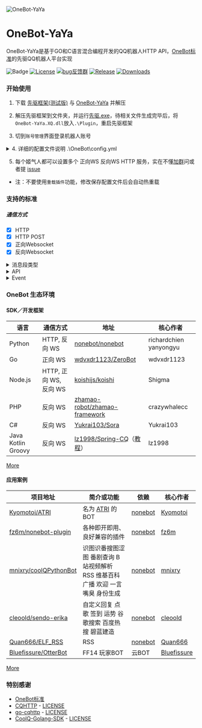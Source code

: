 ![OneBot-YaYa](https://socialify.git.ci/Yiwen-Chan/OneBot-YaYa/image?description=1&descriptionEditable=OneBot%20(CQHTTP)%20%E5%85%88%E9%A9%B1%E5%B9%B3%E5%8F%B0%E7%9A%84%E5%AE%9E%E7%8E%B0&font=Raleway&forks=1&issues=1&logo=https%3A%2F%2Fgithub.com%2Fhowmanybots%2Fonebot%2Fraw%2Fmaster%2Fassets%2Flogo-256.png&owner=1&pattern=Plus&pulls=1&stargazers=1&theme=Light)

# OneBot-YaYa

OneBot-YaYa是基于GO和C语言混合编程开发的QQ机器人HTTP API，[OneBot标准](https://github.com/howmanybots/onebot)的先驱QQ机器人平台实现

![Badge](https://img.shields.io/badge/OneBot-v11-black)
[![License](https://img.shields.io/github/license/Yiwen-Chan/OneBot-YaYa.svg)](https://raw.githubusercontent.com/Yiwen-Chan/OneBot-YaYa/master/LICENSE)
[![bug反馈群](https://img.shields.io/badge/bug反馈群-1048452984-red)](https://jq.qq.com/?_wv=1027&k=QMb7x1mM)
[![Release](https://img.shields.io/github/v/release/Yiwen-Chan/OneBot-YaYa?include_prereleases)](https://github.com/Yiwen-Chan/OneBot-YaYa/releases)
[![Downloads](https://img.shields.io/github/downloads/Yiwen-Chan/OneBot-YaYa/total)](https://github.com/Yiwen-Chan/OneBot-YaYa/releases)

### 开始使用

1. 下载 [先驱框架(测试版)](http://api.xianqubot.com/index.php?newver=beta) 与 [OneBot-YaYa](https://github.com/Yiwen-Chan/OneBot-YaYa/releases) 并解压

2. 解压先驱框架到文件夹，并运行[先驱.exe](http://api.xianqubot.com/index.php?newver=beta)，待相关文件生成完毕后，将`OneBot-YaYa.XQ.dll`放入`.\Plugin`，重启先驱框架

3. 切到`账号管理`界面登录机器人账号

<details>
<summary>4. 详细的配置文件说明 .\OneBot\config.yml</summary>

```
# 版本
version: 1.0.5
# 主人QQ号
master: 12345678
# 是否开启DEBUG日志
debug: true
# 不同姬气人的设置，注意yaml中 "-" 代表一个父节点有多个子节点
bots:
# 被设置的姬气人QQ
- bot: 0
  # 正向WS
  websocket:
  # 连接到的服务的名字，自己起
  - name: WSS EXAMPLE
    # 是否启动该服务的连接，连接为 true
    enable: false
    # OneBot建立服务器的HOST，无特殊需求一般为 127.0.0.1
    host: 127.0.0.1
    # OneBot建立服务器的PORT，与插件的端口要对应
    port: 6700
    # OneBot服务器 Token ,一般不动
    access_token: ""
    # OneBot上报格式，可为 string 或 array ，一般不动
    post_message_format: string
  # 反向WS
  websocket_reverse:
  # 连接到的服务的名字，自己起
  - name: WSC EXAMPLE
    # 是否启动该服务的连接，连接为 true
    enable: false
    # 插件服务器的地址，一般只需要改端口
    url: ws://127.0.0.1:8080/ws
    # 插件填了 Token 这里也要填
    access_token: ""
    # OneBot上报格式，可为 string 或 array ，一般不动
    post_message_format: string
  # HTTP 和 HTTP POST
  http:
  # 连接到的服务的名字，自己起
  - name: HTTP EXAMPLE
    # 是否启动该服务的连接，连接为 true
    enable: true
    # OneBot建立服务器的HOST，无特殊需求一般为 127.0.0.1
    host: 127.0.0.1
    # OneBot建立服务器的PORT，与插件的端口要对应
    port: 5700
    # OneBot服务器 Token ,一般不动
    token: ""
    # OneBot 上报的地址，即插件服务器地址
    post_url: 
    # OneBot 上报的 Secret，一般不填
    secret: ""
    # OneBot上报格式，可为 string 或 array ，一般不动
    post_message_format: string
```

</details>

5. 每个姬气人都可以设置多个 正向WS 反向WS HTTP 服务，实在不懂[加群](https://jq.qq.com/?_wv=1027&k=PVW9Ol8b)问或者提 [issue](https://github.com/Yiwen-Chan/OneBot-YaYa/issues)

- 注：不要使用`重载插件`功能，修改保存配置文件后会自动热重载

### 支持的标准

##### 通信方式

- [x] HTTP
- [x] HTTP POST
- [x] 正向Websocket
- [x] 反向Websocket

<details>
<summary>消息段类型</summary>
注：CQ码需要对以下字符进行转义

> ","=> `&#44;`

> "&"=> `&amp;`

> "["=> `&#91;`

> "]"=> `&#93;`

- [纯文本](https://github.com/howmanybots/onebot/blob/master/v11/specs/message/segment.md#纯文本)

  ```
  纯文本内容
  ```

- [QQ表情](https://github.com/howmanybots/onebot/blob/master/v11/specs/message/segment.md#qq-表情)

  ```
  [CQ:face,id=123]
  ```

- [图片](https://github.com/howmanybots/onebot/blob/master/v11/specs/message/segment.md#图片)

  ```
  [CQ:image,file=http://baidu.com/1.jpg]
  [CQ:image,file=file:///C:\\example\test.jpg]
  ```

- [语音](https://github.com/howmanybots/onebot/blob/master/v11/specs/message/segment.md#语音)

  ```
  [CQ:record,file=http://baidu.com/1.mp3]
  ```

- [@某人](https://github.com/howmanybots/onebot/blob/master/v11/specs/message/segment.md#@某人)

  ```
  [CQ:at,qq=10001000]
  ```

- [窗口抖动](https://github.com/howmanybots/onebot/blob/master/v11/specs/message/segment.md#窗口抖动)

  ```
  [CQ:shake]
  ```

- 本条消息使用私聊气泡

  ```
  [CQ:bubble,id=0]
  ```
  注：此为YaYa特有CQ码

- 自定义分享

  ```
  [CQ:share,title=OneBot,content=YaYa,url=https://github.com/Yiwen-Chan/OneBot-YaYa,image=https://github.com/howmanybots/onebot/raw/master/assets/logo-256.png,brief=OneBot]
  ```

  注：此CQ码与OneBot标准有异

- [自定义音乐分享](https://github.com/howmanybots/onebot/blob/master/v11/specs/message/segment.md#自定义音乐分享)

  ```
  [CQ:music,type=custom,url=http://baidu.com,audio=http://baidu.com/1.mp3,title=音乐标题]
  ```

  注：暂时只支持`type=custom`

- 自定义天气分享

  ```
  [CQ:weather,city=北京,type=201,air=66,max=30,min=20,date=1月1日 周一]
  ```

  注：此为YaYa特有CQ码

- 推荐联系人

  ```
  [CQ:contact,type=qq,id=11011101,name=昵称]
  ```

  注：此CQ码与OneBot标准有异

- 推荐群聊

  ```
  [CQ:contact,type=group,id=11011101,name=群名,url=http://www.链接.com,owner=群主]
  ```

  注：此CQ码与OneBot标准有异

- 自定义位置分享

  ```
  [CQ:location,title=OneBot,content=YaYa,lon=114,lat=514]
  ```

  注：此为YaYa特有CQ码

- [XML消息](https://github.com/howmanybots/onebot/blob/master/v11/specs/message/segment.md#xml-消息)

  ```
  [CQ:xml,data=<?xml version="1.0" encoding="UTF-8" standalone="yes"?>
  <msg serviceID="1">
  <item><title>生死8秒！女司机高速急刹，他一个操作救下一车性命</title></item>
  <source name="官方认证消息" icon="https://qzs.qq.com/ac/qzone_v5/client/auth_icon.png" action="" appid="-1" />
  </msg>]
  ```

- [JSON消息](https://github.com/howmanybots/onebot/blob/master/v11/specs/message/segment.md#json-消息)

  注：特殊字符需要转义
  
  ```
  [CQ:json,data={"app":"com.tencent.miniapp"&#44;"desc":""&#44;"view":"notification"&#44;"ver":"0.0.0.1"&#44;"prompt":"&#91;应用&#93;"&#44;"appID":""&#44;"sourceName":""&#44;"actionData":""&#44;"actionData_A":""&#44;"sourceUrl":""&#44;"meta":{"notification":{"appInfo":{"appName":"全国疫情数据统计"&#44;"appType":4&#44;"appid":1109659848&#44;"iconUrl":"http:\/\/gchat.qpic.cn\/gchatpic_new\/719328335\/-2010394141-6383A777BEB79B70B31CE250142D740F\/0"}&#44;"data":&#91;{"title":"确诊"&#44;"value":"80932"}&#44;{"title":"今日确诊"&#44;"value":"28"}&#44;{"title":"疑似"&#44;"value":"72"}&#44;{"title":"今日疑似"&#44;"value":"5"}&#44;{"title":"治愈"&#44;"value":"60197"}&#44;{"title":"今日治愈"&#44;"value":"1513"}&#44;{"title":"死亡"&#44;"value":"3140"}&#44;{"title":"今**亡"&#44;"value":"17"}&#93;&#44;"title":"中国加油，武汉加油"&#44;"button":&#91;{"name":"病毒：SARS-CoV-2，其导致疾病命名 COVID-19"&#44;"action":""}&#44;{"name":"传染源：新冠肺炎的患者。无症状感染者也可能成为传染源。"&#44;"action":""}&#93;&#44;"emphasis_keyword":""}}&#44;"text":""&#44;"sourceAd":""}]
  ```

</details>

<details>
<summary>API</summary>



| API                      | 功能                                                         | 备注                                                       |
| ------------------------ | ------------------------------------------------------------ | ------------------------ |
| /send_private_msg        | [发送私聊消息](https://github.com/howmanybots/onebot/blob/master/v11/specs/api/public.md#send_private_msg-发送私聊消息) |  |
| /send_group_msg          | [发送群消息](https://github.com/howmanybots/onebot/blob/master/v11/specs/api/public.md#send_group_msg-发送群消息) |  |
| /send_msg                | [发送消息](https://github.com/howmanybots/onebot/blob/master/v11/specs/api/public.md#send_msg-发送消息) |  |
| /delete_msg | [撤回信息](https://github.com/howmanybots/onebot/blob/master/v11/specs/api/public.md#delete_msg-撤回消息) |  |
| /get_msg | [获取消息](https://github.com/howmanybots/onebot/blob/master/v11/specs/api/public.md#get_msg-获取消息) |  |
| /get_forward_msg | [获取合并转发消息](https://github.com/howmanybots/onebot/blob/master/v11/specs/api/public.md#get_forward_msg-获取合并转发消息) | 暂未实现 |
| /send_like | [发送好友赞](https://github.com/howmanybots/onebot/blob/master/v11/specs/api/public.md#send_like-发送好友赞) |  |
| /set_group_kick | [群组踢人](https://github.com/howmanybots/onebot/blob/master/v11/specs/api/public.md#set_group_kick-群组踢人) |  |
| /set_group_ban | [群组单人禁言](https://github.com/howmanybots/onebot/blob/master/v11/specs/api/public.md#set_group_ban-群组单人禁言) |  |
| /set_group_anonymous_ban | [群组匿名用户禁言](https://github.com/howmanybots/onebot/blob/master/v11/specs/api/public.md#set_group_anonymous_ban-群组匿名用户禁言) | 暂未实现 |
| /set_group_whole_ban | [群组全员禁言](https://github.com/howmanybots/onebot/blob/master/v11/specs/api/public.md#set_group_whole_ban-群组全员禁言) |  |
| /set_group_admin         | [群组设置管理员](https://github.com/howmanybots/onebot/blob/master/v11/specs/api/public.md#set_group_admin-群组设置管理员) |  |
| /set_group_anonymous     | [群组匿名](https://github.com/howmanybots/onebot/blob/master/v11/specs/api/public.md#set_group_anonymous-群组匿名) |  |
| /set_group_card          | [设置群名片群备注](https://github.com/howmanybots/onebot/blob/master/v11/specs/api/public.md#set_group_card-设置群名片群备注) |  |
| /set_group_name          | [设置群名](https://github.com/howmanybots/onebot/blob/master/v11/specs/api/public.md#set_group_name-设置群名) | 先驱不支持 |
| /set_group_leave         | [退出群组](https://github.com/howmanybots/onebot/blob/master/v11/specs/api/public.md#set_group_leave-退出群组) |  |
| /set_group_special_title | [设置群组专属头衔](https://github.com/howmanybots/onebot/blob/master/v11/specs/api/public.md#set_group_special_title-设置群组专属头衔) | 先驱不支持 |
| /set_friend_add_request  | [处理加好友请求](https://github.com/howmanybots/onebot/blob/master/v11/specs/api/public.md#set_friend_add_request-处理加好友请求) |  |
| /set_group_add_request   | [处理加群请求/邀请](https://github.com/howmanybots/onebot/blob/master/v11/specs/api/public.md#set_group_add_request-处理加群请求邀请) |            |
| /get_login_info | [获取登录号信息](https://github.com/howmanybots/onebot/blob/master/v11/specs/api/public.md#get_login_info-获取登录号信息) |  |
| /get_stranger_info | [获取陌生人信息](https://github.com/howmanybots/onebot/blob/master/v11/specs/api/public.md#get_stranger_info-获取陌生人信息) |  |
| /get_friend_list         | [获取好友列表](https://github.com/howmanybots/onebot/blob/master/v11/specs/api/public.md#get_friend_list-获取好友列表) |  |
| /get_group_info | [获取群信息](https://github.com/howmanybots/onebot/blob/master/v11/specs/api/public.md#get_group_info-获取群信息) |  |
| /get_group_list | [获取群列表](https://github.com/howmanybots/onebot/blob/master/v11/specs/api/public.md#get_group_list-获取群列表) |  |
| /get_group_member_info | [获取群成员信息](https://github.com/howmanybots/onebot/blob/master/v11/specs/api/public.md#get_group_member_info-获取群成员信息) | 实现了 昵称 性别 年龄 的获取 |
| /get_group_member_list | [获取群成员列表](https://github.com/howmanybots/onebot/blob/master/v11/specs/api/public.md#get_group_member_list-获取群成员列表) |  |
| /get_group_honor_info | [获取群荣誉信息](https://github.com/howmanybots/onebot/blob/master/v11/specs/api/public.md#get_group_honor_info-获取群荣誉信息) |  |
| /get_cookies | [获取 Cookies](https://github.com/howmanybots/onebot/blob/master/v11/specs/api/public.md#get_cookies-获取-cookies) | 支持 "qun.qq.com" "qzone.qq.com" |
| /get_csrf_token | [获取 CSRF Token](https://github.com/howmanybots/onebot/blob/master/v11/specs/api/public.md#get_csrf_token-获取-csrf-token) | 先驱不支持 |
| /get_credentials | [获取 QQ 相关接口凭证](https://github.com/howmanybots/onebot/blob/master/v11/specs/api/public.md#get_credentials-获取-qq-相关接口凭证) | 只实现 /get_cookies 部分 |
| /get_record | [获取语音](https://github.com/howmanybots/onebot/blob/master/v11/specs/api/public.md#get_image-获取语音) | 暂未实现 |
| /get_image | [获取图片](https://github.com/howmanybots/onebot/blob/master/v11/specs/api/public.md#get_image-获取图片) | 暂未实现 |
| /can_send_image | [检查是否可以发送图片](https://github.com/howmanybots/onebot/blob/master/v11/specs/api/public.md#can_send_image-检查是否可以发送图片) |  |
| /can_send_record | [检查是否可以发送语音](https://github.com/howmanybots/onebot/blob/master/v11/specs/api/public.md#can_send_record-检查是否可以发送语音) |  |
| /get_status | [获取运行状态](https://github.com/howmanybots/onebot/blob/master/v11/specs/api/public.md#get_status-获取运行状态) |  |
| /get_version_info | [获取版本信息](https://github.com/howmanybots/onebot/blob/master/v11/specs/api/public.md#get_version_info-获取版本信息) |  |
| /set_restart | [重启 onebot 实现](https://github.com/howmanybots/onebot/blob/master/v11/specs/api/public.md#set_restart-重启-onebot-实现) | 暂未实现 |
| /clean_cache | [清理缓存](https://github.com/howmanybots/onebot/blob/master/v11/specs/api/public.md#clean_cache-清理缓存) | 暂未实现 |
| /send_json | 发送`JSON`消息 | data字段填`JSON`结构体，YaYa特有，不需要转义，sdk可能无此API接口 |
| /send_xml | 发送`XML`消息 | data字段填`XML`结构体，YaYa特有，不需要转义，sdk可能无此API接口 |

</details>

<details>
<summary>Event</summary>



| 信息事件                                                     | 备注                  |
| ------------------------------------------------------------ | --------------------- |
| [私聊信息](https://github.com/howmanybots/onebot/blob/master/v11/specs/event/message.md) | `sender` 字段暂未实现 |
| [群消息](https://github.com/howmanybots/onebot/blob/master/v11/specs/event/message.md) | `sender` 字段暂未实现 |

| 通知事件                    | 备注                                                         |
| ------------------------ | ------------------------------------------------------------ |
| [群文件上传](https://github.com/howmanybots/onebot/blob/master/v11/specs/event/notice.md) |  |
| [群管理员变动](https://github.com/howmanybots/onebot/blob/master/v11/specs/event/notice.md) |  |
| [群成员减少](https://github.com/howmanybots/onebot/blob/master/v11/specs/event/notice.md) |  |
| [群成员增加](https://github.com/howmanybots/onebot/blob/master/v11/specs/event/notice.md) |  |
| [群禁言](https://github.com/howmanybots/onebot/blob/master/v11/specs/event/notice.md) |  |
| [好友添加](https://github.com/howmanybots/onebot/blob/master/v11/specs/event/notice.md#好友添加) | |
| [群消息撤回](https://github.com/howmanybots/onebot/blob/master/v11/specs/event/notice.md#群消息撤回) | |
| [好友消息撤回](https://github.com/howmanybots/onebot/blob/master/v11/specs/event/notice.md#好友消息撤回) | |
| [群内戳一戳](https://github.com/howmanybots/onebot/blob/master/v11/specs/event/notice.md#群内戳一戳) | 先驱不支持 |
| [群红包运气王](https://github.com/howmanybots/onebot/blob/master/v11/specs/event/notice.md#群红包运气王) | 先驱不支持 |
| [群成员荣誉变更](https://github.com/howmanybots/onebot/blob/master/v11/specs/event/notice.md#群成员荣誉变更) | 先驱不支持 |

| 请求事件                     | 备注                                                         |
| ------------------------ | ------------------------------------------------------------ |
| [加好友请求](https://github.com/howmanybots/onebot/blob/master/v11/specs/event/request.md#加好友请求) |  |
| [加群请求/邀请](https://github.com/howmanybots/onebot/blob/master/v11/specs/event/request.md#加群请求邀请) | |

| 元事件                     | 备注                                                         |
| ------------------------ | ------------------------------------------------------------ |
| [生命周期](https://github.com/howmanybots/onebot/blob/master/v11/specs/event/meta.md) |  |
| [心跳](https://github.com/howmanybots/onebot/blob/master/v11/specs/event/meta.md) |  |

</details>

### OneBot 生态环境

#### SDK／开发框架

| 语言               | 通信方式               | 地址                                                         | 核心作者               |
| ------------------ | ---------------------- | ------------------------------------------------------------ | ---------------------- |
| Python             | HTTP, 反向 WS          | [nonebot/nonebot](https://github.com/nonebot/nonebot)        | richardchien yanyongyu |
| Go                 | 正向 WS                | [wdvxdr1123/ZeroBot](https://github.com/wdvxdr1123/ZeroBot)  | wdvxdr1123             |
| Node.js            | HTTP, 正向 WS, 反向 WS | [koishijs/koishi](https://github.com/koishijs/koishi)        | Shigma                 |
| PHP                | 反向 WS                | [zhamao-robot/zhamao-framework](https://github.com/zhamao-robot/zhamao-framework) | crazywhalecc           |
| C#                 | 反向 WS                | [Yukrai103/Sora](https://github.com/Yukrai103/Sora)          | Yukrai103              |
| Java Kotlin Groovy | 反向 WS                | [lz1998/Spring-CQ](https://github.com/lz1998/Spring-CQ)（[教程](https://www.bilibili.com/video/av89649630/)） | lz1998                 |

[More](https://github.com/Yiwen-Chan/OneBot-YaYa/blob/master/docs/ecosystem.md)

#### 应用案例

| 项目地址                                                     | 简介或功能                                                   | 依赖                                          | 核心作者                                      |
| ------------------------------------------------------------ | ------------------------------------------------------------ | --------------------------------------------- | --------------------------------------------- |
| [Kyomotoi/ATRI](https://github.com/Kyomotoi/ATRI/tree/master) | 名为 [ATRI](https://atri-mdm.com/) 的BOT                     | [nonebot](https://github.com/nonebot/nonebot) | [Kyomotoi](https://github.com/Kyomotoi)       |
| [fz6m/nonebot-plugin](https://github.com/fz6m/nonebot-plugin) | 各种即开即用、良好兼容的插件                                 | [nonebot](https://github.com/nonebot/nonebot) | [fz6m](https://github.com/fz6m)               |
| [mnixry/coolQPythonBot](https://github.com/mnixry/coolQPythonBot) | 识图识番搜图涩图 番剧查询 B站视频解析 RSS 维基百科 广播 欢迎 一言 嘴臭 身份生成 | [nonebot](https://github.com/nonebot/nonebot) | [mnixry](https://github.com/mnixry)           |
| [cleoold/sendo-erika](https://github.com/cleoold/sendo-erika) | 自定义回复 点歌 签到 运势 谷歌搜索 百度热搜 碧蓝建造         | [nonebot](https://github.com/nonebot/nonebot) | [cleoold](https://github.com/cleoold)         |
| [Quan666/ELF_RSS](https://github.com/Quan666/ELF_RSS)        | RSS                                                          | [nonebot](https://github.com/nonebot/nonebot) | [Quan666](https://github.com/Quan666)         |
| [Bluefissure/OtterBot](https://github.com/Bluefissure/OtterBot) | FF14 玩家BOT                                                 | 云BOT                                         | [Bluefissure](https://github.com/Bluefissure) |

[More](https://github.com/Yiwen-Chan/OneBot-YaYa/blob/master/docs/ecosystem.md)

### 特别感谢

- [OneBot标准](https://github.com/howmanybots/onebot)
- [CQHTTP](https://github.com/richardchien/coolq-http-api) - [LICENSE](https://github.com/richardchien/coolq-http-api/blob/master/LICENSE)
- [go-cqhttp](https://github.com/Mrs4s/go-cqhttp) - [LICENSE](https://github.com/Mrs4s/go-cqhttp/blob/master/LICENSE)
- [CoolQ-Golang-SDK](https://github.com/Tnze/CoolQ-Golang-SDK) - [LICENSE](https://github.com/Tnze/CoolQ-Golang-SDK/blob/master/LICENSE)
